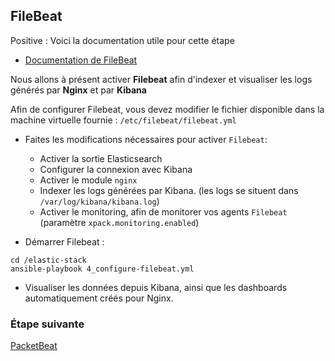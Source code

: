 ## FileBeat

Positive
: Voici la documentation utile pour cette étape

- [Documentation de FileBeat](https://www.elastic.co/guide/en/beats/filebeat/current/index.html)

Nous allons à présent activer **Filebeat** afin d'indexer et visualiser les logs générés par **Nginx** et par **Kibana**

Afin de configurer Filebeat, vous devez modifier le fichier disponible dans la machine virtuelle fournie : `/etc/filebeat/filebeat.yml`

- Faites les modifications nécessaires pour activer `Filebeat`:

  - Activer la sortie Elasticsearch
  - Configurer la connexion avec Kibana
  - Activer le module `nginx`
  - Indexer les logs générées par Kibana. (les logs se situent dans `/var/log/kibana/kibana.log`)
  - Activer le monitoring, afin de monitorer vos agents `Filebeat` (paramètre `xpack.monitoring.enabled`)

- Démarrer Filebeat :

```
cd /elastic-stack
ansible-playbook 4_configure-filebeat.yml
```

- Visualiser les données depuis Kibana, ainsi que les dashboards automatiquement créés pour Nginx.

### Étape suivante

[PacketBeat](https://github.com/Gillespie59/codelab-elastic/tree/devfest-nantes/steps/step3.md)
